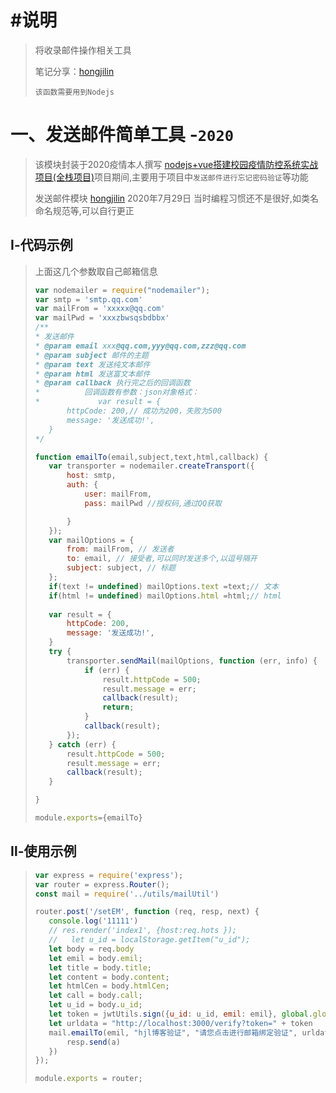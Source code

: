 # #说明

>将收录邮件操作相关工具
>
>笔记分享：[hongjilin](https://gitee.com/hongjilin)
>
>`该函数需要用到Nodejs`

# 一、发送邮件简单工具 -`2020`

>该模块封装于2020疫情本人撰写 [nodejs+vue搭建校园疫情防控系统实战项目(全栈项目)](https://www.bilibili.com/video/BV1Z54y1y79p?share_source=copy_web)项目期间,主要用于项目中`发送邮件进行忘记密码验证`等功能
>
>发送邮件模块 [hongjilin](https://gitee.com/hongjilin) 2020年7月29日  当时编程习惯还不是很好,如类名命名规范等,可以自行更正

## Ⅰ-代码示例

>上面这几个参数取自己邮箱信息
>
>```js
>var nodemailer = require("nodemailer");
>var smtp = 'smtp.qq.com'
>var mailFrom = 'xxxxx@qq.com'
>var mailPwd = 'xxxzbwsqsbdbbx'
>/**
> * 发送邮件
> * @param email xxx@qq.com,yyy@qq.com,zzz@qq.com
> * @param subject 邮件的主题
> * @param text 发送纯文本邮件
> * @param html 发送富文本邮件
> * @param callback 执行完之后的回调函数
> *          回调函数有参数：json对象格式：
> *             var result = {
>        httpCode: 200,// 成功为200，失败为500
>        message: '发送成功!',
>    }
> */
>
>function emailTo(email,subject,text,html,callback) {
>    var transporter = nodemailer.createTransport({
>        host: smtp,
>        auth: {
>            user: mailFrom,
>            pass: mailPwd //授权码,通过QQ获取
>
>        }
>    });
>    var mailOptions = {
>        from: mailFrom, // 发送者
>        to: email, // 接受者,可以同时发送多个,以逗号隔开
>        subject: subject, // 标题
>    };
>    if(text != undefined) mailOptions.text =text;// 文本
>    if(html != undefined) mailOptions.html =html;// html
>   
>    var result = {
>        httpCode: 200,
>        message: '发送成功!',
>    }
>    try {
>        transporter.sendMail(mailOptions, function (err, info) {
>            if (err) {
>                result.httpCode = 500;
>                result.message = err;
>                callback(result);
>                return;
>            }
>            callback(result);
>        });
>    } catch (err) {
>        result.httpCode = 500;
>        result.message = err;
>        callback(result);
>    }
>
>}
>
>module.exports={emailTo}
>```

## Ⅱ-使用示例

>```js
>var express = require('express');
>var router = express.Router();
>const mail = require('../utils/mailUtil')
>
>router.post('/setEM', function (req, resp, next) {
>    console.log('11111')
>    // res.render('index1', {host:req.hots });
>    //   let u_id = localStorage.getItem("u_id");
>    let body = req.body
>    let emil = body.emil;
>    let title = body.title;
>    let content = body.content;
>    let htmlCen = body.htmlCen;
>    let call = body.call;
>    let u_id = body.u_id;
>    let token = jwtUtils.sign({u_id: u_id, emil: emil}, global.globalKey, 36000)
>    let urldata = "http://localhost:3000/verify?token=" + token
>    mail.emailTo(emil, "hjl博客验证", "请您点击进行邮箱绑定验证", urldata, function (a) {
>        resp.send(a)
>    })
>});
>
>module.exports = router;
>```